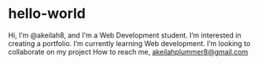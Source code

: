 # hello-world
Hi, I’m @akeilah8, and I'm a Web Development student. I’m interested in creating a portfolio. I’m currently learning Web development. I’m looking to collaborate on my project How to reach me, akeilahplummer8@gmail.com
